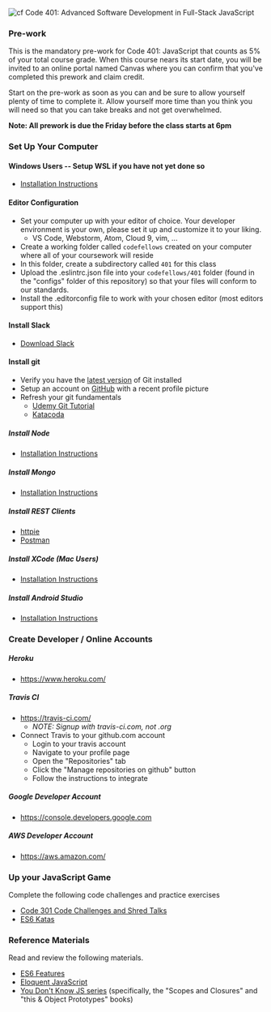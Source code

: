 ![cf](http://i.imgur.com/7v5ASc8.png) Code 401: Advanced Software Development in Full-Stack JavaScript

### Pre-work

This is the mandatory pre-work for Code 401: JavaScript that counts as 5% of your total course grade. When this course nears its start date, you will be invited to an online portal named Canvas where you can confirm that you've completed this prework and claim credit.

Start on the pre-work as soon as you can and be sure to allow yourself plenty of time to complete it. Allow yourself more time than you think you will need so that you can take breaks and not get overwhelmed.

**Note: All prework is due the Friday before the class starts at 6pm**

### Set Up Your Computer

#### Windows Users -- Setup WSL if you have not yet done so
- [Installation Instructions](https://github.com/codefellows/code-201-prework/blob/master/prework/windows/01_preface.md)

#### Editor Configuration
- Set your computer up with your editor of choice. Your developer environment is your own, please set it up and customize it to your liking.
  - VS Code, Webstorm, Atom, Cloud 9, vim, ...
- Create a working folder called `codefellows` created on your computer where all of your coursework will reside
- In this folder, create a subdirectory called `401` for this class
- Upload the  .eslintrc.json file into your `codefellows/401` folder (found in the "configs" folder of this repository) so that your files will conform to our standards.
- Install the .editorconfig file to work with your chosen editor (most editors support this)

#### Install Slack
- [Download Slack](https://slack.com/downloads/osx)

#### Install git
- Verify you have the [latest version](https://git-scm.com/downloads) of Git installed
- Setup an account on [GitHub](github.com) with a recent profile picture
- Refresh your git fundamentals
  - [Udemy Git Tutorial](https://blog.udemy.com/git-tutorial-a-comprehensive-guide/)
  - [Katacoda](https://www.katacoda.com/courses/git)

##### Install Node
- [Installation Instructions](https://github.com/codefellows/code-401-JS-prework/blob/master/install-node.md)

##### Install Mongo
- [Installation Instructions](https://docs.mongodb.com/manual/installation/)

##### Install REST Clients
- [httpie](https://httpie.org/)
- [Postman](https://www.getpostman.com/)

##### Install XCode (Mac Users)
- [Installation Instructions](https://developer.apple.com/xcode/)

##### Install Android Studio
- [Installation Instructions](https://developer.android.com/studio/install)


### Create Developer / Online Accounts

##### Heroku
- https://www.heroku.com/

##### Travis CI
- https://travis-ci.com/
  - *NOTE: Signup with travis-ci.com, not .org*
- Connect Travis to your github.com account
  - Login to your travis account
  - Navigate to your profile page
  - Open the "Repositories" tab
  - Click the "Manage repositories on github" button
  - Follow the instructions to integrate

##### Google Developer Account
- https://console.developers.google.com

##### AWS Developer Account
- https://aws.amazon.com/


### Up your JavaScript Game
Complete the following code challenges and practice exercises

- [Code 301 Code Challenges and Shred Talks](301-code-review.md)
- [ES6 Katas](ES6-katas.md)

### Reference Materials
Read and review the following materials.
- [ES6 Features](http://es6-features.org/)
- [Eloquent JavaScript](http://eloquentjavascript.net/)
- [You Don't Know JS series](https://github.com/getify/You-Dont-Know-JS) (specifically, the "Scopes and Closures" and "this & Object Prototypes" books)
